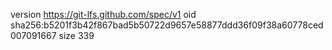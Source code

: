 version https://git-lfs.github.com/spec/v1
oid sha256:b5201f3b42f867bad5b50722d9657e58877ddd36f09f38a60778ced007091667
size 339
